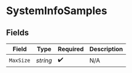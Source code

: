 # SystemInfoSamples


## Fields

| Field              | Type               | Required           | Description        |
| ------------------ | ------------------ | ------------------ | ------------------ |
| `MaxSize`          | *string*           | :heavy_check_mark: | N/A                |